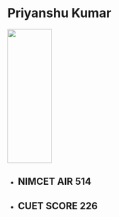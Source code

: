 # Priyanshu Kumar
<img src="https://github.com/Priyanshu-kr-gupta/git_assignment/assets/114975117/64b4c91b-7f83-45fd-8401-117febcb80cc" width="100px" height="300px"/>

- ## NIMCET **AIR 514** ##
- ## CUET SCORE **226** ##

